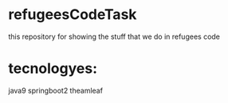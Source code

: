 # refugeesCodeTask
this repository for showing the stuff that we do in refugees code 
# tecnologyes:
java9
springboot2
theamleaf 

